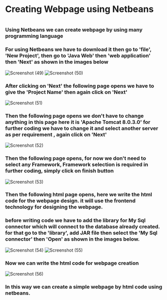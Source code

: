 # Creating Webpage using Netbeans
#
#
### Using Netbeans we can create webpage by using many programming language
### For using Netbeans we have to download it then go to 'file', 'New Project', then go to 'Java Web' then 'web application' then 'Next' as shown in the images below
![Screenshot (49)](https://github.com/user-attachments/assets/0ad34208-8e8c-4338-8560-52b3f820d930)
![Screenshot (50)](https://github.com/user-attachments/assets/156f7955-cb84-4f47-9e56-a69eeaf95026)
### After clicking on 'Next' the following page opens we have to give the 'Project Name' then again click on 'Next'
![Screenshot (51)](https://github.com/user-attachments/assets/231125d4-b026-43b9-a8de-69c07db61f5e)
### Then the following page opens we don't have to change anything in this page here it is 'Apache Tomcat 8.0.3.0' for further coding we have to change it and select another server as per requirement , again click on 'Next'
![Screenshot (52)](https://github.com/user-attachments/assets/d0455a93-0178-412c-8767-dd86168ec5ee)
### Then the following page opens, for now we don't need to select any Framework, Framework selection is required in further coding, simply click on finish button
![Screenshot (53)](https://github.com/user-attachments/assets/0d91b1e9-8acc-4ddd-8347-7c2f5183ed2f)
### Then the following html page opens, here we write the html code for the webpage design. it will use the frontend technology for designing the webpage.
### before writing code we have to add the library for My Sql connector which will connect to the database already created. for that go to the 'library', add JAR file then select the 'My Sql connector' then 'Open' as shown in the images below.
![Screenshot (54)](https://github.com/user-attachments/assets/444b1cd4-3df3-4745-8ce0-f02914f94189)
![Screenshot (55)](https://github.com/user-attachments/assets/b4b858a9-656b-4085-a346-26a85f4746e9)
### Now we can write the html code for webpage creation
![Screenshot (56)](https://github.com/user-attachments/assets/c477174f-890b-4612-98d0-332c665e8d97)
### In this way we can create a simple webpage by html code using netbeans.
